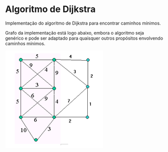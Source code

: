 # Algoritmo de Dijkstra
Implementação do algoritmo de Dijkstra para encontrar caminhos mínimos.

Grafo da implementação está logo abaixo, embora o algoritmo seja genérico e pode ser adaptado para quaisquer outros propósitos envolvendo caminhos mínimos.

![alt text](https://github.com/gustavogino/Algoritmo_Dijkstra/blob/master/grafo.png?raw=true)
